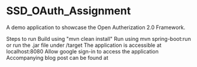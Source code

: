 # SSD_OAuth_Assignment
A demo application to showcase the Open Autherization 2.0 Framework.

Steps to run
Build using "mvn clean install"
Run using mvn spring-boot:run or run the .jar file under /target
The application is accessible at localhost:8080
Allow google sign-in to access the application
Accompanying blog post can be found at 
